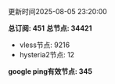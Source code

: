 更新时间2025-08-05 23:20:00

**总订阅: 451**
**总节点: 34421**
- vless节点: 9216
- hysteria2节点: 12

**google ping有效节点: 345**
